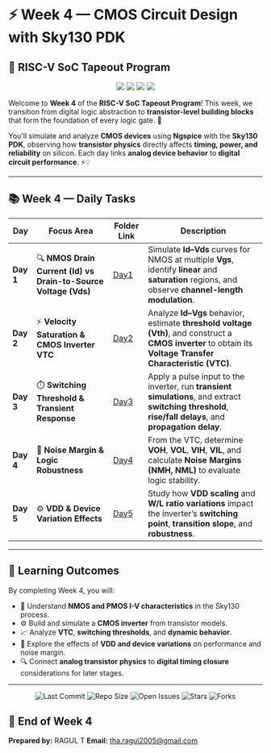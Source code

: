 # ⚡ Week 4 — CMOS Circuit Design with Sky130 PDK

## 🧩 RISC-V SoC Tapeout Program

<div align="center">
  <img src="https://img.shields.io/badge/Week4-CMOS%20Circuit%20Design-blue?style=for-the-badge" />
  <img src="https://img.shields.io/badge/Tools-Ngspice-orange?style=for-the-badge" />
  <img src="https://img.shields.io/badge/Language-SPICE-red?style=for-the-badge" />
  <img src="https://img.shields.io/badge/Simulation-Transient%20Analysis-green?style=for-the-badge" />
</div>


Welcome to **Week 4** of the **RISC-V SoC Tapeout Program**! This week, we transition from digital logic abstraction to **transistor-level building blocks** that form the foundation of every logic gate. 🌱

You'll simulate and analyze **CMOS devices** using **Ngspice** with the **Sky130 PDK**, observing how **transistor physics** directly affects **timing, power, and reliability** on silicon. Each day links **analog device behavior** to **digital circuit performance**. ⚡💡

---

## 📚 Week 4 — Daily Tasks

| Day       | Focus Area                                                      | Folder Link                            | Description                                                                                                                                                       |
| --------- | --------------------------------------------------------------- | -------------------------------------- | ----------------------------------------------------------------------------------------------------------------------------------------------------------------- |
| **Day 1** | 🔍 **NMOS Drain Current (Id) vs Drain-to-Source Voltage (Vds)** | [Day1](https://github.com/Ragul-2005/RAGUL_T_RISCV_SOC_TAPEOUT_VSD_Week_4/tree/bc3954986d678cce57a9bcf270ed0b5ffc434d1b/Day1)          | Simulate **Id–Vds** curves for NMOS at multiple **Vgs**, identify **linear** and **saturation** regions, and observe **channel-length modulation**.              |
| **Day 2** | ⚡ **Velocity Saturation & CMOS Inverter VTC**                   | [Day2](https://github.com/Ragul-2005/RAGUL_T_RISCV_SOC_TAPEOUT_VSD_Week_4/tree/bc3954986d678cce57a9bcf270ed0b5ffc434d1b/Day2)                | Analyze **Id–Vgs** behavior, estimate **threshold voltage (Vth)**, and construct a **CMOS inverter** to obtain its **Voltage Transfer Characteristic (VTC)**.    |
| **Day 3** | ⏱️ **Switching Threshold & Transient Response**                 | [Day3](https://github.com/Ragul-2005/RAGUL_T_RISCV_SOC_TAPEOUT_VSD_Week_4/tree/bc3954986d678cce57a9bcf270ed0b5ffc434d1b/Day3) | Apply a pulse input to the inverter, run **transient simulations**, and extract **switching threshold**, **rise/fall delays**, and **propagation delay**.       |
| **Day 4** | 🧮 **Noise Margin & Logic Robustness**                           | [Day4](https://github.com/Ragul-2005/RAGUL_T_RISCV_SOC_TAPEOUT_VSD_Week_4/tree/bc3954986d678cce57a9bcf270ed0b5ffc434d1b/Day4) | From the VTC, determine **VOH**, **VOL**, **VIH**, **VIL**, and calculate **Noise Margins (NMH, NML)** to evaluate logic stability.                               |
| **Day 5** | ⚙️ **VDD & Device Variation Effects**                             | [Day5](https://github.com/Ragul-2005/RAGUL_T_RISCV_SOC_TAPEOUT_VSD_Week_4/tree/bc3954986d678cce57a9bcf270ed0b5ffc434d1b/Day5)  | Study how **VDD scaling** and **W/L ratio variations** impact the inverter’s **switching point**, **transition slope**, and **robustness**.                       |

---

## 🌟 Learning Outcomes

By completing Week 4, you will:

* 🧠 Understand **NMOS and PMOS I-V characteristics** in the Sky130 process.
* ⚙️ Build and simulate a **CMOS inverter** from transistor models.
* 📈 Analyze **VTC**, **switching thresholds**, and **dynamic behavior**.
* 🔋 Explore the effects of **VDD and device variations** on performance and noise margin.
* 🔍 Connect **analog transistor physics** to **digital timing closure** considerations for later stages.

---

<div align="center">
  <img src="https://img.shields.io/github/last-commit/Ragul-2005/RAGUL_T_RISCV_SOC_TAPEOUT_VSD_Week_4?style=for-the-badge" alt="Last Commit" />
  <img src="https://img.shields.io/github/repo-size/Ragul-2005/RAGUL_T_RISCV_SOC_TAPEOUT_VSD_Week_4?style=for-the-badge" alt="Repo Size" />
  <img src="https://img.shields.io/github/issues/Ragul-2005/RAGUL_T_RISCV_SOC_TAPEOUT_VSD_Week_4?style=for-the-badge" alt="Open Issues" />
  <img src="https://img.shields.io/github/stars/Ragul-2005/RAGUL_T_RISCV_SOC_TAPEOUT_VSD_Week_4?style=for-the-badge" alt="Stars" />
  <img src="https://img.shields.io/github/forks/Ragul-2005/RAGUL_T_RISCV_SOC_TAPEOUT_VSD_Week_4?style=for-the-badge" alt="Forks" />
</div>

## 🏁 End of Week 4

**Prepared by:** RAGUL T
**Email:** tha.ragul2005@gmail.com
